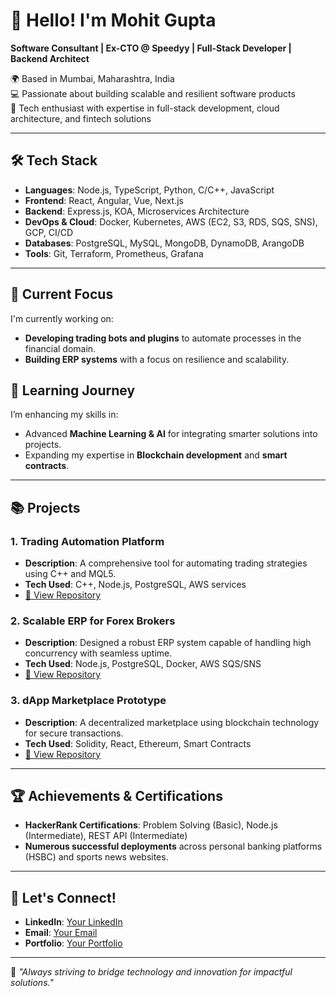 # 👋 Hello! I'm Mohit Gupta

**Software Consultant | Ex-CTO @ Speedyy | Full-Stack Developer | Backend Architect**

🌍 Based in Mumbai, Maharashtra, India  
💻 Passionate about building scalable and resilient software products  
🔧 Tech enthusiast with expertise in full-stack development, cloud architecture, and fintech solutions

---

## 🛠️ Tech Stack
- **Languages**: Node.js, TypeScript, Python, C/C++, JavaScript
- **Frontend**: React, Angular, Vue, Next.js
- **Backend**: Express.js, KOA, Microservices Architecture
- **DevOps & Cloud**: Docker, Kubernetes, AWS (EC2, S3, RDS, SQS, SNS), GCP, CI/CD
- **Databases**: PostgreSQL, MySQL, MongoDB, DynamoDB, ArangoDB
- **Tools**: Git, Terraform, Prometheus, Grafana

---

## 🔭 Current Focus
I'm currently working on:
- **Developing trading bots and plugins** to automate processes in the financial domain.
- **Building ERP systems** with a focus on resilience and scalability.

## 🌱 Learning Journey
I’m enhancing my skills in:
- Advanced **Machine Learning & AI** for integrating smarter solutions into projects.
- Expanding my expertise in **Blockchain development** and **smart contracts**.

---

## 📚 Projects
### 1. **Trading Automation Platform**
- **Description**: A comprehensive tool for automating trading strategies using C++ and MQL5.
- **Tech Used**: C++, Node.js, PostgreSQL, AWS services
- [🔗 View Repository](#)

### 2. **Scalable ERP for Forex Brokers**
- **Description**: Designed a robust ERP system capable of handling high concurrency with seamless uptime.
- **Tech Used**: Node.js, PostgreSQL, Docker, AWS SQS/SNS
- [🔗 View Repository](#)

### 3. **dApp Marketplace Prototype**
- **Description**: A decentralized marketplace using blockchain technology for secure transactions.
- **Tech Used**: Solidity, React, Ethereum, Smart Contracts
- [🔗 View Repository](#)

---

## 🏆 Achievements & Certifications
- **HackerRank Certifications**: Problem Solving (Basic), Node.js (Intermediate), REST API (Intermediate)
- **Numerous successful deployments** across personal banking platforms (HSBC) and sports news websites.

---

## 🤝 Let's Connect!
- **LinkedIn**: [Your LinkedIn](#)
- **Email**: [Your Email](mailto:your.email@example.com)
- **Portfolio**: [Your Portfolio](#)

---

🌟 *"Always striving to bridge technology and innovation for impactful solutions."*
